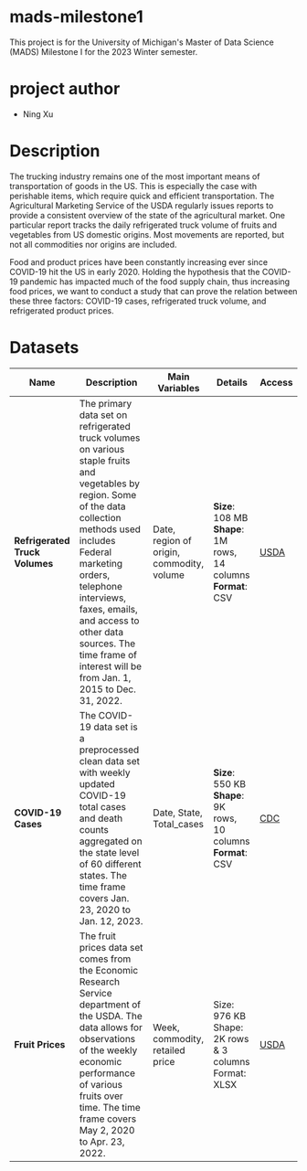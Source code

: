 # mads-milestone1
This project is for the University of Michigan's Master of Data Science (MADS) Milestone I for the 2023 Winter semester.

# project author

- Ning Xu


# Description
The trucking industry remains one of the most important means of transportation of goods in the US. This is especially the case with perishable items, which require quick and efficient transportation. The Agricultural Marketing Service of the USDA regularly issues reports to provide a consistent overview of the state of the agricultural market. One particular report tracks the daily refrigerated truck volume of fruits and vegetables from US domestic origins. Most movements are reported, but not all commodities nor origins are included. 

Food and product prices have been constantly increasing ever since COVID-19 hit the US in early 2020. Holding the hypothesis that the COVID-19 pandemic has impacted much of the food supply chain, thus increasing food prices, we want to conduct a study that can prove the relation between these three factors: COVID-19 cases, refrigerated truck volume, and refrigerated product prices.

# Datasets
| **Name** | **Description** | **Main Variables** | **Details** | **Access** |
| ------------ | ------------- | ------------ | ------------- | ------------- |
| **Refrigerated Truck Volumes** | The primary data set on refrigerated truck volumes on various staple fruits and vegetables by region. Some of the data collection methods used includes Federal marketing orders, telephone interviews, faxes, emails, and access to other data sources. The time frame of interest will be from Jan. 1, 2015 to Dec. 31, 2022. | Date, region of origin, commodity, volume| **Size**: 108 MB **Shape**: 1M rows, 14 columns **Format**: CSV | [USDA](https://agtransport.usda.gov/Truck/Refrigerated-Truck-Volumes/rfpn-7etz) |
| **COVID-19 Cases** | The COVID-19 data set is a preprocessed clean data set with weekly updated COVID-19 total cases and death counts aggregated on the state level of 60 different states. The time frame covers Jan. 23, 2020 to Jan. 12, 2023. | Date, State, Total_cases| **Size**: 550 KB **Shape**: 9K rows, 10 columns **Format**: CSV | [CDC](https://data.cdc.gov/Case-Surveillance/Weekly-United-States-COVID-19-Cases-and-Deaths-by-/pwn4-m3yp) |
| **Fruit Prices** | The fruit prices data set comes from the Economic Research Service department of the USDA. The data allows for observations of the weekly economic performance of various fruits over time. The time frame covers May 2, 2020 to Apr. 23, 2022. | Week, commodity, retailed price | Size: 976 KB Shape: 2K rows & 3 columns Format: XLSX | [USDA](https://www.ers.usda.gov/data-products/fruit-and-tree-nuts-data/selected-weekly-fruit-movement-and-price/) |
